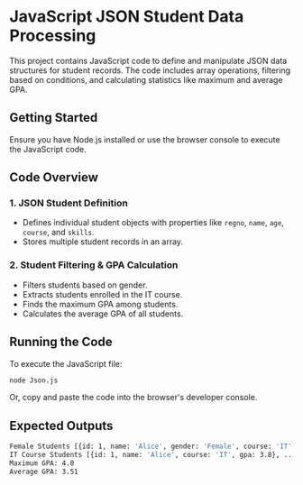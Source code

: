 # JavaScript JSON Student Data Processing

This project contains JavaScript code to define and manipulate JSON data structures for student records. The code includes array operations, filtering based on conditions, and calculating statistics like maximum and average GPA.

## Getting Started
Ensure you have Node.js installed or use the browser console to execute the JavaScript code.

## Code Overview

### 1. JSON Student Definition
- Defines individual student objects with properties like `regno`, `name`, `age`, `course`, and `skills`.
- Stores multiple student records in an array.

### 2. Student Filtering & GPA Calculation
- Filters students based on gender.
- Extracts students enrolled in the IT course.
- Finds the maximum GPA among students.
- Calculates the average GPA of all students.

## Running the Code
To execute the JavaScript file:
```sh
node Json.js
```
Or, copy and paste the code into the browser's developer console.

## Expected Outputs
```sh
Female Students [{id: 1, name: 'Alice', gender: 'Female', course: 'IT', gpa: 3.8}, ...]
IT Course Students [{id: 1, name: 'Alice', course: 'IT', gpa: 3.8}, ...]
Maximum GPA: 4.0
Average GPA: 3.51
```
